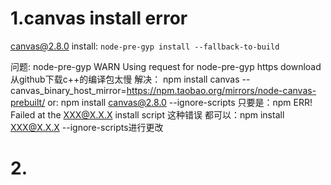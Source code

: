 # 1.canvas install error
canvas@2.8.0 install: `node-pre-gyp install --fallback-to-build`

问题:
node-pre-gyp WARN Using request for node-pre-gyp https download
从github下载c++的编译包太慢
解决：
npm install canvas --canvas_binary_host_mirror=https://npm.taobao.org/mirrors/node-canvas-prebuilt/
or:
npm install  canvas@2.8.0 --ignore-scripts
只要是：npm ERR! Failed at the XXX@X.X.X install script 这种错误
都可以：npm install XXX@X.X.X --ignore-scripts进行更改

# 2.
